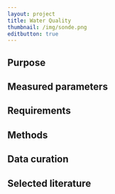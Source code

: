 ```yaml
---
layout: project
title: Water Quality
thumbnail: /img/sonde.png
editbutton: true
---
```


## Purpose

## Measured parameters

## Requirements

## Methods

## Data curation     

## Selected literature
